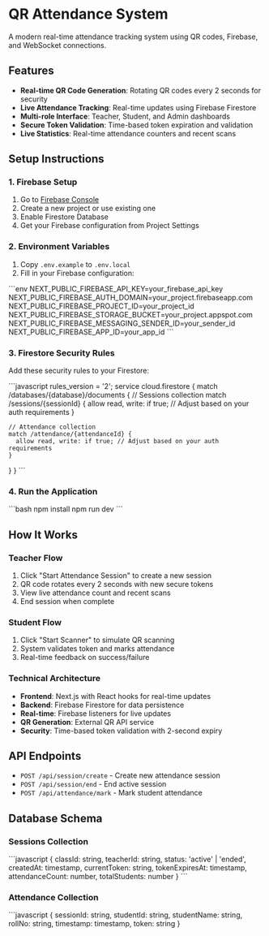 # QR Attendance System

A modern real-time attendance tracking system using QR codes, Firebase, and WebSocket connections.

## Features

- **Real-time QR Code Generation**: Rotating QR codes every 2 seconds for security
- **Live Attendance Tracking**: Real-time updates using Firebase Firestore
- **Multi-role Interface**: Teacher, Student, and Admin dashboards
- **Secure Token Validation**: Time-based token expiration and validation
- **Live Statistics**: Real-time attendance counters and recent scans

## Setup Instructions

### 1. Firebase Setup

1. Go to [Firebase Console](https://console.firebase.google.com/)
2. Create a new project or use existing one
3. Enable Firestore Database
4. Get your Firebase configuration from Project Settings

### 2. Environment Variables

1. Copy `.env.example` to `.env.local`
2. Fill in your Firebase configuration:

\`\`\`env
NEXT_PUBLIC_FIREBASE_API_KEY=your_firebase_api_key
NEXT_PUBLIC_FIREBASE_AUTH_DOMAIN=your_project.firebaseapp.com
NEXT_PUBLIC_FIREBASE_PROJECT_ID=your_project_id
NEXT_PUBLIC_FIREBASE_STORAGE_BUCKET=your_project.appspot.com
NEXT_PUBLIC_FIREBASE_MESSAGING_SENDER_ID=your_sender_id
NEXT_PUBLIC_FIREBASE_APP_ID=your_app_id
\`\`\`

### 3. Firestore Security Rules

Add these security rules to your Firestore:

\`\`\`javascript
rules_version = '2';
service cloud.firestore {
  match /databases/{database}/documents {
    // Sessions collection
    match /sessions/{sessionId} {
      allow read, write: if true; // Adjust based on your auth requirements
    }
    
    // Attendance collection
    match /attendance/{attendanceId} {
      allow read, write: if true; // Adjust based on your auth requirements
    }
  }
}
\`\`\`

### 4. Run the Application

\`\`\`bash
npm install
npm run dev
\`\`\`

## How It Works

### Teacher Flow
1. Click "Start Attendance Session" to create a new session
2. QR code rotates every 2 seconds with new secure tokens
3. View live attendance count and recent scans
4. End session when complete

### Student Flow
1. Click "Start Scanner" to simulate QR scanning
2. System validates token and marks attendance
3. Real-time feedback on success/failure

### Technical Architecture
- **Frontend**: Next.js with React hooks for real-time updates
- **Backend**: Firebase Firestore for data persistence
- **Real-time**: Firebase listeners for live updates
- **QR Generation**: External QR API service
- **Security**: Time-based token validation with 2-second expiry

## API Endpoints

- `POST /api/session/create` - Create new attendance session
- `POST /api/session/end` - End active session
- `POST /api/attendance/mark` - Mark student attendance

## Database Schema

### Sessions Collection
\`\`\`javascript
{
  classId: string,
  teacherId: string,
  status: 'active' | 'ended',
  createdAt: timestamp,
  currentToken: string,
  tokenExpiresAt: timestamp,
  attendanceCount: number,
  totalStudents: number
}
\`\`\`

### Attendance Collection
\`\`\`javascript
{
  sessionId: string,
  studentId: string,
  studentName: string,
  rollNo: string,
  timestamp: timestamp,
  token: string
}
